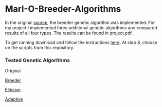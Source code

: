 # MarI-O-Breeder-Algorithms

In the original [source](https://github.com/mam91/Neat-Genetic-Mario), the breeder genetic algorithm was implemented. For my project I implemented three additional genetic algorithms and compared results of all four types. The results can be found in project.pdf. 

To get running download and follow the instructions [here](https://github.com/mam91/Neat-Genetic-Mario). At step 8, choose on the scripts from this repository.

### Tested Genetic Algorithms
Original

[Breeder](https://www.researchgate.net/publication/2423271_Predictive_Models_for_the_Breeder_Genetic_Algorithm)

[Eliteism](https://www.cse.unr.edu/~sushil/class/gas/papers/baluja95removing.pdf)

[Adaptive](http://eprints.iisc.ernet.in/6971/2/adaptive.pdf)
